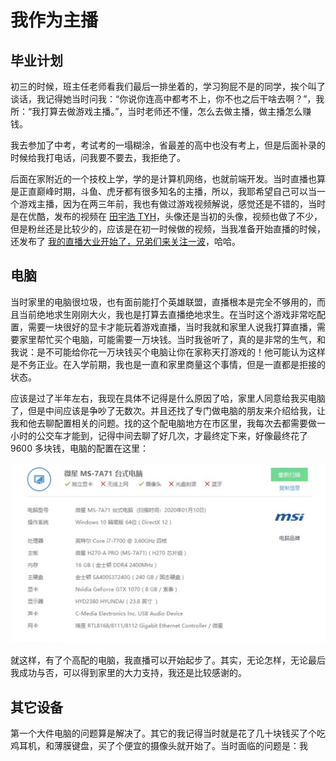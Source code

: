 # 我作为主播

## 毕业计划

初三的时候，班主任老师看我们最后一排坐着的，学习狗屁不是的同学，挨个叫了谈话，我记得她当时问我：“你说你连高中都考不上，你不也之后干啥去啊？”，我所：“我打算去做游戏主播。”，当时老师还不懂，怎么去做主播，做主播怎么赚钱。

我去参加了中考，考试考的一塌糊涂，省最差的高中也没有考上，但是后面补录的时候给我打电话，问我要不要去，我拒绝了。

后面在家附近的一个技校上学，学的是计算机网络，也就前端开发。当时直播也算是正直巅峰时期，斗鱼、虎牙都有很多知名的主播，所以，我耶希望自己可以当一个游戏主播，因为在两三年前，我也有做过游戏视频解说，感觉还是不错的，当时是在优酷，发布的视频在 [田宇浩 TYH](https://www.youku.com/profile/index/?spm=a2h0c.8166622.PhoneSokuUgc_1.1&uid=UMzYwOTM5MDg4NA==)，头像还是当初的头像，视频也做了不少，但是粉丝还是比较少的，应该是在初一时候做的视频，当我准备开始直播的时候，还发布了 [我的直播大业开始了，兄弟们来关注一波](https://v.youku.com/v_show/id_XMzUxODI1NjA4OA==.html?spm=a2hcb.profile.app.5~5!2~5~5!3~5!2~5~5~A&playMode=pugv)，哈哈。

## 电脑

当时家里的电脑很垃圾，也有面前能打个英雄联盟，直播根本是完全不够用的，而且当前绝地求生刚刚大火，我也是打算去直播绝地求生。在当时这个游戏非常吃配置，需要一块很好的显卡才能玩着游戏直播，当时我就和家里人说我打算直播，需要家里帮忙买个电脑，可能需要一万块钱。当时我爸听了，真的是非常的生气，和我说：是不可能给你花一万块钱买个电脑让你在家称天打游戏的！他可能认为这样是不务正业。在入学前期，我也是一直和家里商量这个事情，但是一直都是拒接的状态。

应该是过了半年左右，我现在具体不记得是什么原因了哈，家里人同意给我买电脑了，但是中间应该是争吵了无数次。并且还找了专门做电脑的朋友来介绍给我，让我和他去聊配置相关的问题。找的这个配电脑地方在市区里，我每次去都需要做一小时的公交车才能到，记得中间去聊了好几次，才最终定下来，好像最终花了 9600 多块钱，电脑的配置在这里：

![](./images/3.jpg)

就这样，有了个高配的电脑，我直播可以开始起步了。其实，无论怎样，无论最后我成功与否，可以得到家里的大力支持，我还是比较感谢的。

## 其它设备

第一个大件电脑的问题算是解决了。其它的我记得当时就是花了几十块钱买了个吃鸡耳机，和薄膜键盘，买了个便宜的摄像头就开始了。当时面临的问题是：我
